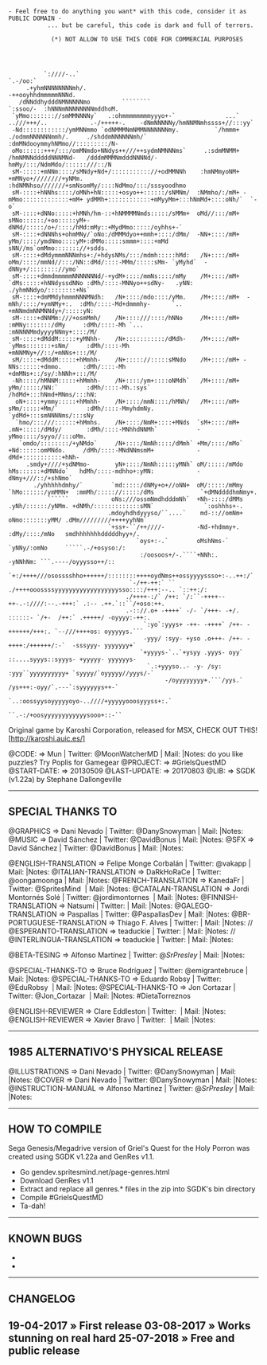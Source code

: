 
    - Feel free to do anything you want* with this code, consider it as PUBLIC DOMAIN -
               ... but be careful, this code is dark and full of terrors.

                (*) NOT ALLOW TO USE THIS CODE FOR COMMERCIAL PURPOSES




              `:////-..`                                                                                                                `.-/oo:`
         .+yhmNNNNNNNNmh/.                                                                                                    -++ooyhhdmmmmmNNNd.
       /dNNddhydddNMNNNNNmo         ````````                                                                      `:ssoo/-  :hNNNmNNNNNNNNmddhoM.
     `yMmo::::::://smMMNNNNy`   .:ohmmmmmmmmyyyo+-`              ...`       ..///+++/..            .-/+++++-.    -dNmNNNNNy/hmNNMNmhssss+//:::yy`
     -Nd::::::::::::/ymMNNmmo `odNMMMNmNMMNNNNNNNmy.          `/hmmm+    ./odmmNNNNNNmmh/.     ./shddmNNNNNNmh/` :dmMNdooymmyhNMmo//:::::::::/N-
     oMo::::::+++/:::/omMNmdo+NNdys++///++sydmNMNNNms`     .:sdmMNMM+   /hmNMNNdddddNNNMNd-   /dddmMMMNmdddNNNNd/-hmMy/:::/NdmMdo/::::::///::/N
     sM-:::::+mNNm::::/sMNdy+Nd+/::::::::::://+odMMNNh    :hmNMmyoNM+  +mMNyo+////////+yNMm. :hdNMNhso///////+smNsomMy/::::NdMmo/:::/sssyoodhmo
     sM-::::+hNNhs::::/oMNh+hN:::::+osyo++::::::/sNMNm/  :NMmho/:/mM+ -mMmo:::::::::::::+mM+ ydMMh+::::::::::::+mMyyMm+:::hNmMd+::::oNh/`  `-o`
     sM-::::+dNNo:::::+hMNh/hm-::+hNMMMMNmds:::::/sMMm+  oMd//:::/mM+ sMNo::::::/+oo:::::yM+-dNMd/:::::/o+/::::/hMd:mMy::+MydMmo:::::/oyhhs+-`
     sM-::::+dNNNhs+ohmMNy/`oNo:/dMMMdyo++mmh+::::/dMm/  -NN+::::/mM+ yMm/::::/ymdNmo::::yM+:dMMo:::::smmm+::::+mMd sNN//ms`omMmo::::::://+sdds.
     sM-::::+dMdymmmNNNmhs+:/+hdysNMs/:::/mdmh:::::hMd:   /N+::::/mM+ oMm/::::/mmNd//:::/NN::dMd/::::-MMm/:::::sMm- `yMyhd`  -dNNy+/:::::::://ymo`
     sM-::::+dmmdmmmmmNNNNNNNd/-+ydM+::::/mmNs::::/mMy    /M+::::/mM+ `dMs:::::+hNNdyssdNNo :dMh/::::-MNNyo++sdNy-   .yNN:  ./yhmNNdyo/::::::::+Ns`
     sM-::::+dmMMdyhmmmNNNMNdh:   /N+::::/mdo::::/yMm.    /M+::::/mM+  -mNh/::::/+ymNMy+:.  :dMh/::::-Md+dmmmhy-      `..  +mNNmdmNNMNNdy+/:::::yN:
     sM-::::+dNNMm:///+osmMmh/    /N+::::///::::/hNNo     /M+::::/mM+  :mMNy:::::::/dMy     :dMh/::::-Mh `...             :mNNNNMmdyyyyNNmy+::::/M/
     sM-::::+dMddM:::::+yMNhh-    /N+:::::::::::/dMdh-    /M+::::/mM+ `yMms:::::::+sNm/     :dMh/::::-Mh                  +mNNMNy+//::/+mNNs+:::/M/
     sM/::::+dMddM:::::+hMmhh-    /N+::::://:::::sMNdo    /M+::::/mM+ -NNs::::::+dmmo.      :dMh/::::-Mh                  +dmMNs+::/sy/:hNNh+:::/M/
     -Nh::::/hMNNM:::::+hMmhh-    /N+::::/ym+::::oNMdh`   /M+::::/mM+ yMm/:::::/NN:`        :dMh/::::-Mh.:sys`            /hdMd+:::hNmd+MNms/:::hN:
      oN+::::+ymmy:::::+hMmhh-    /N+::::/mmN::::/hMNh/   /M+::::/mM+ sMm/:::::+Mm/`        :dMh/::::-MmyhdmNy.           `ydMd+:::smNNNNms/:::sNy
      `hmo/:::///::::::+hMmhs.    /N+::::/NmM+::::+MNds  `sM+::::/mM+ .mN+:::::/dMdy/       :dMh/::::-MNhhdNNMh`           -yMmo::::/syyo//:::oMm.
       `omdo/::::::::/+yNMdo`     /N+::::/NmNh::::/dMmh` +Mm/::::/mMo` +Nd::::::omMNdo.     /dMh/::::-MNdNNmsmM+            -dMd+:::::::::::+hNh-
         .smdy+////+sdNMmo-       yN+::::/NmNh:::::yMNh` oM/:::::/mMdo  hMs::::::+dMNNdo`   hdMh/::::-mdhho+:yMN:            -dNmy+///::/+shNmo`
           ./yhhhhhdmhy/`        `md:::::/dNMy+o+//oNN+  oM/:::::/mMmy  `hMo::::::/ymMMN+  :mmMh/::::://:::::/dMs             `+dMNddddhmNmy+.
               ``````            oNs:///ossmNmdhdddmNh`  +Nh-::::/dMMs   .yNh/::::::/yNMm. +dNMh/:::::::::::::sMN`              `:oshhhs+-.
                                .mdoyhdhdyyyso/``....`    md-:://omNm+     oNmo:::::::yMM/ .dMm/////////++++yyhNm`
                                `+ss+-``/++////-         -Nd-+hdmmy+.       :dMy/::::/mNo   smdhhhhhhhdddddhyy+/.
                                        `oys+:-.`        oMshNms-`           `yNNy/:omNo     `````.-/+osyso:/:
                                         :/oosoos+/-.````+NNh:.                -yNNhNm: ```.----/oyyysso++/::
                                        `+:/++++///ososssshho++++++/::::::::++++oydNms++ossyyyyssso+:-..++:/`
                                      `-/++-++:` `` ./++++ooossssyyyyyyyyyyyyyyyyyysso::::/+++:--.. `::++:/:
                                     ./++++-:/` /++: `/:``-++++--++-.-:////:--.-+++:` .:-- .++.`::``/+oso:++.
                                     .-:://.o+ -++++` -/- `/+++- -+/.  ::::::- `/+-  /++:` .+++++/ -oyyyy:-++:.
                                          `:yo`:yyys+ -++- -++++` /++- -++++++/+++:. `--///++++os: oyyyyys.```
                                          -yyy/ :syy- +yso .o+++- /++- -++++:/++++++/:-`  -sssyyy- yyyyyyy+`
                                         `+yyyys-`..`+ysyy .yyys- oyy` ::....syyys::syyys- +yyyyy- yyyyyys-
                                           `.:+yyyso..- -y- /sy: :yyy``yyyyyyyyyy+ `syyyy/`oyyyyy//yyys/-`
                                                -/oyyyyyyyy+.```/yys.` /ys+++:-oyy/`.---`:syyyyyys++-`
                                                   `..:oossyysoyyyyyoyo-..////+yyyyyooosyyyss+:.`
                                                           ``.-:/+oosyyyyyyyyyyyysooo+::-``



 Original game by Karoshi Corporation, released for MSX, CHECK OUT THIS! [http://karoshi.auic.es/]

 @CODE:                     =>  Mun                           | Twitter: @MoonWatcherMD     | Mail:                     |Notes: do you like puzzles? Try Poplis for Gamegear
 @PROJECT:                  =>  #GrielsQuestMD
 @START-DATE:               =>  20130509
 @LAST-UPDATE:              =>  20170803
 @LIB:                      =>  SGDK (v1.22a) by Stephane Dallongeville



 --------------------------------------------------------------------------------------------------------------------------------
  SPECIAL THANKS TO
 --------------------------------------------------------------------------------------------------------------------------------

 @GRAPHICS                  => Dani Nevado                    | Twitter: @DanySnowyman      | Mail:                     |Notes:
 @MUSIC                     => David Sánchez                  | Twitter: @DavidBonus        | Mail:                     |Notes:
 @SFX                       => David Sánchez                  | Twitter: @DavidBonus        | Mail:                     |Notes:

 @ENGLISH-TRANSLATION       => Felipe Monge Corbalán          | Twitter: @vakapp            | Mail:                     |Notes:
 @ITALIAN-TRANSLATION       => DaRkHoRaCe                     | Twitter: @oongamoonga       | Mail:                     |Notes:
 @FRENCH-TRANSLATION        => KanedaFr                       | Twitter: @SpritesMind      ‏ | Mail:                     |Notes:
 @CATALAN-TRANSLATION       => Jordi Montornés Solé           | Twitter: @jordimontornes   ‏ | Mail:                     |Notes:
 @FINNISH-TRANSLATION       => Natsumi                        | Twitter:                    | Mail:                     |Notes:
 @GALEGO-TRANSLATION        => Paspallas                      | Twitter: @PaspallasDev      | Mail:                     |Notes:
 @BR-PORTUGUESE-TRANSLATION => Thiago F. Alves                | Twitter:                    | Mail:                     |Notes:
//         @ESPERANTO-TRANSLATION     => teaduckie                      | Twitter:                    | Mail:                     |Notes:
//         @INTERLINGUA-TRANSLATION   => teaduckie                      | Twitter:                    | Mail:                     |Notes:

 @BETA-TESING               => Alfonso Martínez               | Twitter: @_SrPresley_       | Mail:                     |Notes:

 @SPECIAL-THANKS-TO         => Bruce Rodríguez                | Twitter: @emigrantebruce    | Mail:                     |Notes:
 @SPECIAL-THANKS-TO         => Eduardo Robsy                  | Twitter: @EduRobsy    ‏      | Mail:                     |Notes:
 @SPECIAL-THANKS-TO         => Jon Cortazar                   | Twitter: @Jon_Cortazar   ‏   | Mail:                     |Notes: #DietaTorreznos

 @ENGLISH-REVIEWER          => Clare Eddleston                | Twitter:                 ‏   | Mail:                     |Notes:
 @ENGLISH-REVIEWER          => Xavier Bravo                   | Twitter:                 ‏   | Mail:                     |Notes:



 --------------------------------------------------------------------------------------------------------------------------------
  1985 ALTERNATIVO'S PHYSICAL RELEASE
 --------------------------------------------------------------------------------------------------------------------------------

 @ILLUSTRATIONS             => Dani Nevado                    | Twitter: @DanySnowyman      | Mail:                     |Notes:
 @COVER                     => Dani Nevado                    | Twitter: @DanySnowyman      | Mail:                     |Notes:
 @INSTRUCTION-MANUAL        => Alfonso Martínez               | Twitter: @_SrPresley_       | Mail:                     |Notes:



 --------------------------------------------------------------------------------------------------------------------------------
  HOW TO COMPILE
 --------------------------------------------------------------------------------------------------------------------------------

 Sega Genesis/Megadrive version of Griel's Quest for the Holy Porron was created using SGDK v1.22a and GenRes v1.1.

  - Go gendev.spritesmind.net/page-genres.html
  - Download GenRes v1.1
  - Extract and replace all genres.* files in the zip into SGDK's bin directory
  - Compile #GrielsQuestMD
  - Ta-dah!



 --------------------------------------------------------------------------------------------------------------------------------
  KNOWN BUGS
 --------------------------------------------------------------------------------------------------------------------------------

 -
 -



 --------------------------------------------------------------------------------------------------------------------------------
  CHANGELOG
 --------------------------------------------------------------------------------------------------------------------------------
 19-04-2017 » First release
 03-08-2017 » Works stunning on real hard
 25-07-2018 » Free and public release
 --------------------------------------------------------------------------------------------------------------------------------


